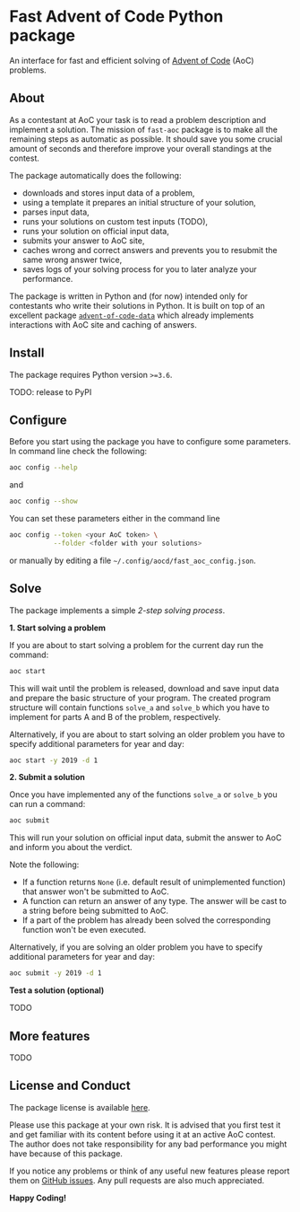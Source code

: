 # Fast Advent of Code Python package

An interface for fast and efficient solving of [Advent of Code](https://adventofcode.com/) (AoC) problems.

## About

As a contestant at AoC your task is to read a problem description and implement a solution. The mission of `fast-aoc` package is to make all the remaining steps as automatic as possible. It should save you some crucial amount of seconds and therefore improve your overall standings at the contest.

The package automatically does the following:
- downloads and stores input data of a problem,
- using a template it prepares an initial structure of your solution,
- parses input data,
- runs your solutions on custom test inputs (TODO),
- runs your solution on official input data,
- submits your answer to AoC site,
- caches wrong and correct answers and prevents you to resubmit the same wrong answer twice,
- saves logs of your solving process for you to later analyze your performance.

The package is written in Python and (for now) intended only for contestants who write their solutions in Python. It is built on top of an excellent package [`advent-of-code-data`](https://github.com/wimglenn/advent-of-code-data) which already implements interactions with AoC site and caching of answers.

## Install

The package requires Python version `>=3.6`.

TODO: release to PyPI

## Configure

Before you start using the package you have to configure some parameters. In command line check the following:
```bash
aoc config --help
```
and
```bash
aoc config --show
```
You can set these parameters either in the command line
```bash
aoc config --token <your AoC token> \
           --folder <folder with your solutions>
```
or manually by editing a file `~/.config/aocd/fast_aoc_config.json`.

## Solve

The package implements a simple *2-step solving process*.

**1. Start solving a problem**

If you are about to start solving a problem for the current day run the command:
```bash
aoc start
```
This will wait until the problem is released, download and save input data and prepare the basic structure of your program. The created program structure will contain functions `solve_a` and `solve_b` which you have to implement for parts A and B of the problem, respectively.

Alternatively, if you are about to start solving an older problem you have to specify additional parameters for year and day:
 ```bash
aoc start -y 2019 -d 1
```

**2. Submit a solution**

Once you have implemented any of the functions `solve_a` or `solve_b` you can run a command:
```bash
aoc submit
```
This will run your solution on official input data, submit the answer to AoC and inform you about the verdict.

Note the following:
- If a function returns `None` (i.e. default result of unimplemented function) that answer won't be submitted to AoC.
- A function can return an answer of any type. The answer will be cast to a string before being submitted to AoC.
- If a part of the problem has already been solved the corresponding function won't be even executed.

Alternatively, if you are solving an older problem you have to specify additional parameters for year and day:
 ```bash
aoc submit -y 2019 -d 1
```

**Test a solution (optional)**

TODO

## More features

TODO

## License and Conduct
The package license is available [here](https://github.com/AleksMat/fast-aoc/blob/master/LICENSE).

Please use this package at your own risk. It is advised that you first test it and get familiar with its content before using it at an active AoC contest. The author does not take responsibility for any bad performance you might have because of this package.

If you notice any problems or think of any useful new features please report them on [GitHub issues](https://github.com/AleksMat/fast-aoc/issues). Any pull requests are also much appreciated.


**Happy Coding!**
